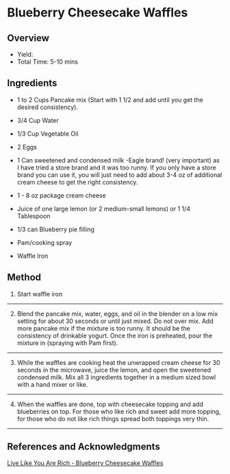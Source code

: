 # Blueberry Cheesecake Waffles

## Overview

- Yield:
- Total Time: 5-10 mins

## Ingredients

- 1 to 2 Cups Pancake mix (Start with 1 1/2 and add until you get the desired consistency).

- 3/4 Cup Water

- 1/3 Cup Vegetable Oil

- 2 Eggs

- 1 Can sweetened and condensed milk -Eagle brand! (very important) as I have tried a store brand and it was too runny. If you only have a store brand you can use it, you will just need to add about 3-4 oz of additional cream cheese to get the right consistency.

- 1 - 8 oz package cream cheese

- Juice of one large lemon (or 2 medium-small lemons) or 1 1/4 Tablespoon

- 1/3 can Blueberry pie filling

- Pam/cooking spray

- Waffle Iron

## Method

1. Start waffle iron
---
2. Blend the pancake mix, water, eggs, and oil in the blender on a low mix setting for about 30 seconds or until just mixed. Do not over mix. Add more pancake mix if the mixture is too runny. It should be the consistency of drinkable yogurt. Once the iron is preheated, pour the mixture in (spraying with Pam first).
---
3. While the waffles are cooking heat the unwrapped cream cheese for 30 seconds in the microwave, juice the lemon, and open the sweetened condensed milk. Mix all 3 ingredients together in a medium sized bowl with a hand mixer or like.
---
4. When the waffles are done, top with cheesecake topping and add blueberries on top. For those who like rich and sweet add more topping, for those who do not like rich things spread both toppings very thin.
---

## References and Acknowledgments

[Live Like You Are Rich - Blueberry Cheesecake Waffles](http://livelikeyouarerich.com/blueberry-cheesecake-waffles/#QmZEGdVPb2Q3XPDg.32)
